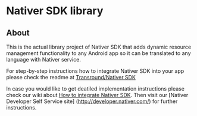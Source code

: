Nativer SDK library
===================

About
-----

This is the actual library project of Nativer SDK that adds dynamic resource management functionality to any Android app so it can be translated to any language with Nativer service. 

For step-by-step instructions how to integrate Nativer SDK into your app please check the readme at [Transround/Nativer SDK](https://github.com/Transround/NativerSDK/blob/master/README.md)

In case you would like to get deatiled implementation instructions please check our wiki about [How to integrate Nativer SDK](https://github.com/Transround/NativerSDK/wiki/How-to-integrate-Nativer-SDK).
Then visit our [Nativer Developer Self Service site] (http://developer.nativer.com/) for further instructions.
